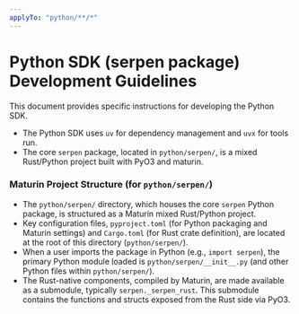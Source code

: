 ```yaml
---
applyTo: "python/**/*"
---
```


# Python SDK (serpen package) Development Guidelines

This document provides specific instructions for developing the Python SDK.

- The Python SDK uses `uv` for dependency management and `uvx` for tools run.
- The core `serpen` package, located in `python/serpen/`, is a mixed Rust/Python project built with PyO3 and maturin.

### Maturin Project Structure (for `python/serpen/`)

- The `python/serpen/` directory, which houses the core `serpen` Python package, is structured as a Maturin mixed Rust/Python project.
- Key configuration files, `pyproject.toml` (for Python packaging and Maturin settings) and `Cargo.toml` (for Rust crate definition), are located at the root of this directory (`python/serpen/`).
- When a user imports the package in Python (e.g., `import serpen`), the primary Python module loaded is `python/serpen/__init__.py` (and other Python files within `python/serpen/`).
- The Rust-native components, compiled by Maturin, are made available as a submodule, typically `serpen._serpen_rust`. This submodule contains the functions and structs exposed from the Rust side via PyO3.
